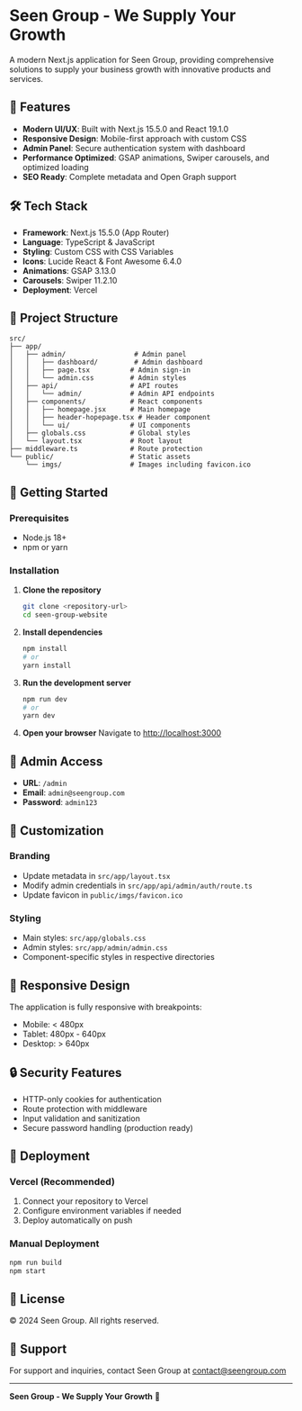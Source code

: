 # Seen Group - We Supply Your Growth

A modern Next.js application for Seen Group, providing comprehensive solutions to supply your business growth with innovative products and services.

## 🚀 Features

- **Modern UI/UX**: Built with Next.js 15.5.0 and React 19.1.0
- **Responsive Design**: Mobile-first approach with custom CSS
- **Admin Panel**: Secure authentication system with dashboard
- **Performance Optimized**: GSAP animations, Swiper carousels, and optimized loading
- **SEO Ready**: Complete metadata and Open Graph support

## 🛠️ Tech Stack

- **Framework**: Next.js 15.5.0 (App Router)
- **Language**: TypeScript & JavaScript
- **Styling**: Custom CSS with CSS Variables
- **Icons**: Lucide React & Font Awesome 6.4.0
- **Animations**: GSAP 3.13.0
- **Carousels**: Swiper 11.2.10
- **Deployment**: Vercel

## 📁 Project Structure

```
src/
├── app/
│   ├── admin/                 # Admin panel
│   │   ├── dashboard/         # Admin dashboard
│   │   ├── page.tsx          # Admin sign-in
│   │   └── admin.css         # Admin styles
│   ├── api/                  # API routes
│   │   └── admin/            # Admin API endpoints
│   ├── components/           # React components
│   │   ├── homepage.jsx      # Main homepage
│   │   ├── header-hopepage.tsx # Header component
│   │   └── ui/               # UI components
│   ├── globals.css           # Global styles
│   └── layout.tsx            # Root layout
├── middleware.ts             # Route protection
└── public/                   # Static assets
    └── imgs/                 # Images including favicon.ico
```

## 🚀 Getting Started

### Prerequisites

- Node.js 18+ 
- npm or yarn

### Installation

1. **Clone the repository**
   ```bash
   git clone <repository-url>
   cd seen-group-website
   ```

2. **Install dependencies**
   ```bash
   npm install
   # or
   yarn install
   ```

3. **Run the development server**
   ```bash
   npm run dev
   # or
   yarn dev
   ```

4. **Open your browser**
   Navigate to [http://localhost:3000](http://localhost:3000)

## 🔐 Admin Access

- **URL**: `/admin`
- **Email**: `admin@seengroup.com`
- **Password**: `admin123`

## 🎨 Customization

### Branding
- Update metadata in `src/app/layout.tsx`
- Modify admin credentials in `src/app/api/admin/auth/route.ts`
- Update favicon in `public/imgs/favicon.ico`

### Styling
- Main styles: `src/app/globals.css`
- Admin styles: `src/app/admin/admin.css`
- Component-specific styles in respective directories

## 📱 Responsive Design

The application is fully responsive with breakpoints:
- Mobile: < 480px
- Tablet: 480px - 640px
- Desktop: > 640px

## 🔒 Security Features

- HTTP-only cookies for authentication
- Route protection with middleware
- Input validation and sanitization
- Secure password handling (production ready)

## 🚀 Deployment

### Vercel (Recommended)
1. Connect your repository to Vercel
2. Configure environment variables if needed
3. Deploy automatically on push

### Manual Deployment
```bash
npm run build
npm start
```

## 📄 License

© 2024 Seen Group. All rights reserved.

## 🤝 Support

For support and inquiries, contact Seen Group at [contact@seengroup.com](mailto:contact@seengroup.com)

---

**Seen Group - We Supply Your Growth** 🌱
